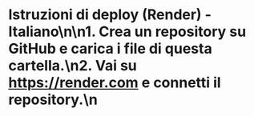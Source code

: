 # Istruzioni di deploy (Render) - Italiano\n\n1. Crea un repository su GitHub e carica i file di questa cartella.\n2. Vai su https://render.com e connetti il repository.\n